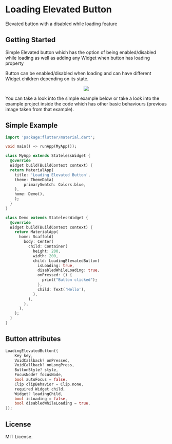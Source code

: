 # Loading Elevated Button

Elevated button with a disabled while loading feature

## Getting Started

Simple Elevated button which has the option of being enabled/disabled while loading as well as adding any Widget when button has loading property

Button can be enabled/disabled when loading and can have different Widget children depending on its state.

<p align="center">
  <img src="https://media.giphy.com/media/OyDeKyCjeQAVR6v1kH/source.gif"/>
</p>

You can take a look into the simple example below or take a look into the example project inside the code which has other basic behaviours (previous image taken from that example).

## Simple Example
```dart
import 'package:flutter/material.dart';

void main() => runApp(MyApp());

class MyApp extends StatelessWidget {
  @override
  Widget build(BuildContext context) {
  return MaterialApp(
    title: 'Loading Elevated Button',
    theme: ThemeData(
        primarySwatch: Colors.blue,
    ),
    home: Demo(),
    );
  }
}

class Demo extends StatelessWidget {
  @override
  Widget build(BuildContext context) {
    return MaterialApp(
      home: Scaffold(
        body: Center(
          child: Container(
            height: 200,
            width: 200,
            child: LoadingElevatedButton(
              isLoading: true,
              disabledWhileLoading: true,
              onPressed: () {
                print("Button clicked");
              },
              child: Text('Hello'),
            ),
          ),
        ),
      ),
    );
  }
}
```

## Button attributes

```dart
LoadingElevatedButton({
    Key key,
    VoidCallback? onPressed,
    VoidCallback? onLongPress,
    ButtonStyle? style,
    FocusNode? focusNode,
    bool autoFocus = false,
    Clip clipBehavior = Clip.none,
    required Widget child,
    Widget? loadingChild,
    bool isLoading = false,
    bool disabledWhileLoading = true,
});
```

## License
MIT License.
